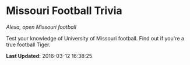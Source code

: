 # Missouri Football Trivia
*Alexa, open Missouri football*

Test your knowledge of University of Missouri football. Find out if you're a true football Tiger.

**Last Updated:** 2016-03-12 16:38:25